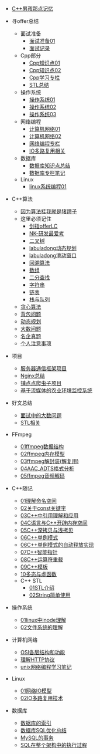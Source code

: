 * [C++男孩那点记忆](/README.md)

* 寻offer总结
  * 面试准备  
    * [面试准备01](/寻offer总结/我要进大厂/面试准备01.md)
    * [面试记录](/寻offer总结/我要进大厂/面试记录.md)
  * Cpp部分
    * [Cpp知识点01](/寻offer总结/Cpp基础/Cpp知识点01.md)
    * [Cpp知识点02](/寻offer总结/Cpp基础/Cpp知识点02.md)
    * [Cpp学习专栏](/寻offer总结/Cpp基础/Cpp学习专栏/Cpp学习笔记.md)
    * [STL总结](/寻offer总结/Cpp基础/STL总结.md)
  * 操作系统
    * [操作系统01](/寻offer总结/操作系统/操作系统01.md) 
    * [操作系统02](/寻offer总结/操作系统/操作系统02.md) 
    * [操作系统03](/寻offer总结/操作系统/操作系统03.md) 
  * 网络编程
    * [计算机网络01](/寻offer总结/计算机网络/计算机网络01.md) 
    * [计算机网络02](/寻offer总结/计算机网络/计算机网络02.md) 
    * [网络编程专栏](/寻offer总结/计算机网络/网络编程专栏学习/网络编程学习笔记.md)
    * [IO多路复用相关](/寻offer总结/linux编程/IO多路复用相关.md)
  * 数据库
    * [数据库知识点总结](/寻offer总结/数据库/数据库知识点总结.md) 
    * [数据库专栏笔记](/寻offer总结/数据库/数据库专栏学习/数据库专栏笔记.md) 
  * Linux
    * [linux系统编程01](/寻offer总结/linux编程/Linux系统编程1.md)

* C++算法
  * [因为算法挂我就是猪蹄子](/算法/这里必须记住/我要进大厂.md)
  * 这里必须记住
    * [剑指offerLC](/算法/这里必须记住/剑指offerLC.md)
    * [NK-研发最爱考](/算法/这里必须记住/NK-研发最爱考.md)
    * [二叉树](/算法/这里必须记住/二叉树.md)
    * [labuladong动态规划](/算法/这里必须记住/labuladong动态规划.md)
    * [labuladong滑动窗口](/算法/这里必须记住/labuladong滑动窗口.md)
    * [回溯算法](/算法/这里必须记住/回溯算法.md)
    * [数组](/算法/这里必须记住/数组.md)
    * [二分查找](/算法/这里必须记住/二分查找.md)
    * [字符串](/算法/这里必须记住/字符串.md)
    * [链表](/算法/这里必须记住/链表.md)
    * [栈与队列](/算法/这里必须记住/栈与队列.md)
  * [贪心算法](/算法/贪心算法.md)
  * [背包问题](/算法/背包问题.md)
  * [动态规划](/算法/动态规划.md)
  * [大数问题](/算法/大数问题.md)
  * [名企真题](/算法/名企真题.md)
  * [个人注意事项](/算法/注意事项.md)

* 项目
  * [服务器通信框架项目](/Cpp项目/通讯实战项目/note.md)
  * [Nginx总结](/Cpp项目/通讯实战项目/nginx总结.md)
  * [铺点点爬虫子项目](/Cpp项目/铺点点爬虫子项目/projectdoc.md)
  * [基于流媒体的农业环境监控系统](/Cpp项目/基于流媒体的农业环境监控系统/ProjectNote.md)



* 好文总结
  * [面试中的大数问题](/好文总结/面试中的大数问题.md)
  * [STL相关](/好文总结/STL相关.md)
* FFmpeg
  * [01ffmpeg数据结构](/音视频开发/ffmpeg/01ffmpeg数据结构.md)
  * [02ffmpeg内存模型](/音视频开发/ffmpeg/02ffmpeg内存模型.md)
  * [03ffmpeg解封装(解复用)](/音视频开发/ffmpeg/03ffmpeg解封装(解复用).md)
  * [04AAC_ADTS格式分析](/音视频开发/ffmpeg/04AAC_ADTS格式分析.md)
  * [05ffmpeg音频解码](/音视频开发/ffmpeg/05ffmpeg音频解码.md)

* C++随记
  * [01理解命名空间](/C++随记/01理解命名空间.md)
  * [02关于const关键字](/C++随记/02关于const关键字.md)
  * [03C++中引用理解和应用](/C++随记/03C++中引用理解和应用.md)
  * [04C语言与C++开辟内存空间](/C++随记/04C语言与C++开辟内存空间.md)
  * [05C++深拷贝与浅拷贝](/C++随记/05C++深拷贝和浅拷贝.md)
  * [06C++单例模式](/C++随记/06C++单例模式.md)
  * [06C++单例模式的自动释放实现](/C++随记/06C++单例模式的自动释放实现.md)
  * [07C++智能指针](/C++随记/07C++智能指针.md)
  * [08C++运算符重载](/C++随记/08C++运算符重载.md)
  * [09C++模板](/C++随记/09C++模板.md)
  * [10多态与虚函数](/C++随记/10多态与虚函数.md)
  * C++ STL
    * [01STL介绍](/C++随记/STL学习/01STL介绍.md)
    * [02String简单使用](/C++随记/STL学习/02string简单使用.md)

* 操作系统
  * [01linux中inode理解](/操作系统/01linux中inode理解.md)
  * [02文件系统的理解](/操作系统/02文件系统的理解.md)

* 计算机网络
  * [OSI各层结构和功能](/计算机网络/OSI与TcpIp各层的结构和功能.md)
  * [理解HTTP协议](/计算机网络/理解HTTP协议.md)
  * [unix网络编程学习笔记](/计算机网络/unix网络编程学习笔记.md)
  
* Linux
  * [01网络IO模型](/Linux/01网络IO模型.md)
  * [02IO多路复用技术](/Linux/02IO多路复用技术.md)

* 数据库
  * [数据库的索引](/数据库/数据库的索引.md)
  * [数据库SQL优化总结](/数据库/数据库SQL优化总结.md)
  * [MySQL的事务](/数据库/MySQL的事务.md)
  * [SQL在整个架构中的执行过程](/数据库/SQL在整个架构中的执行过程.md)
  

